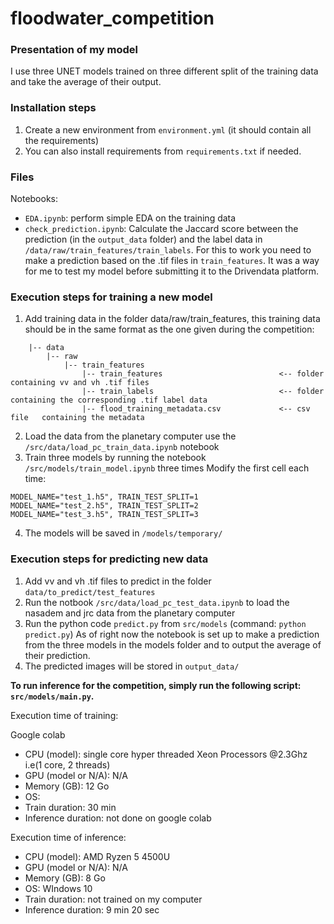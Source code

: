 # floodwater_competition

### Presentation of my model
I use three UNET models trained on three different split of the training data and take the average of their output.


### Installation steps

1. Create a new environment from `environment.yml` (it should contain all the requirements)
2. You can also install requirements from `requirements.txt` if needed.


### Files
Notebooks:
- `EDA.ipynb`: perform simple EDA on the training data
- `check_prediction.ipynb`: Calculate the Jaccard score between the prediction (in the `output_data` folder) and the label data in `/data/raw/train_features/train_labels`. For this to work you need to make a prediction based on the .tif files in `train_features`.
It was a way for me to test my model before submitting it to the Drivendata platform.


### Execution steps for training a new model

1. Add training data in the folder data/raw/train_features, this training data should be in the same format as the one given during the competition:

```
    |-- data
        |-- raw
            |-- train_features
                |-- train_features                          <-- folder     containing vv and vh .tif files
                |-- train_labels                            <-- folder     containing the corresponding .tif label data
                |-- flood_training_metadata.csv             <-- csv file   containing the metadata
```

2. Load the data from the planetary computer use the `/src/data/load_pc_train_data.ipynb` notebook
3. Train three models by running the notebook `/src/models/train_model.ipynb` three times
    Modify the first cell each time:
```
MODEL_NAME="test_1.h5", TRAIN_TEST_SPLIT=1
MODEL_NAME="test_2.h5", TRAIN_TEST_SPLIT=2
MODEL_NAME="test_3.h5", TRAIN_TEST_SPLIT=3
```
4. The models will be saved in `/models/temporary/`


### Execution steps for predicting new data

1. Add vv and vh .tif files to predict in the folder `data/to_predict/test_features`
2. Run the notbook `/src/data/load_pc_test_data.ipynb` to load the nasadem and jrc data from the planetary computer
2. Run the python code `predict.py` from `src/models` (command: `python predict.py`)
    As of right now the notebook is set up to make a prediction from the three models in the models folder and to output the average of their prediction.
3. The predicted images will be stored in `output_data/`

__To run inference for the competition, simply run the following script: `src/models/main.py`.__


Execution time of training:

Google colab
- CPU (model): single core hyper threaded Xeon Processors @2.3Ghz i.e(1 core, 2 threads)
- GPU (model or N/A): N/A
- Memory (GB): 12 Go
- OS:
- Train duration: 30 min
- Inference duration: not done on google colab

Execution time of inference:
- CPU (model): AMD Ryzen 5 4500U
- GPU (model or N/A): N/A
- Memory (GB): 8 Go
- OS: WIndows 10
- Train duration: not trained on my computer
- Inference duration: 9 min 20 sec
